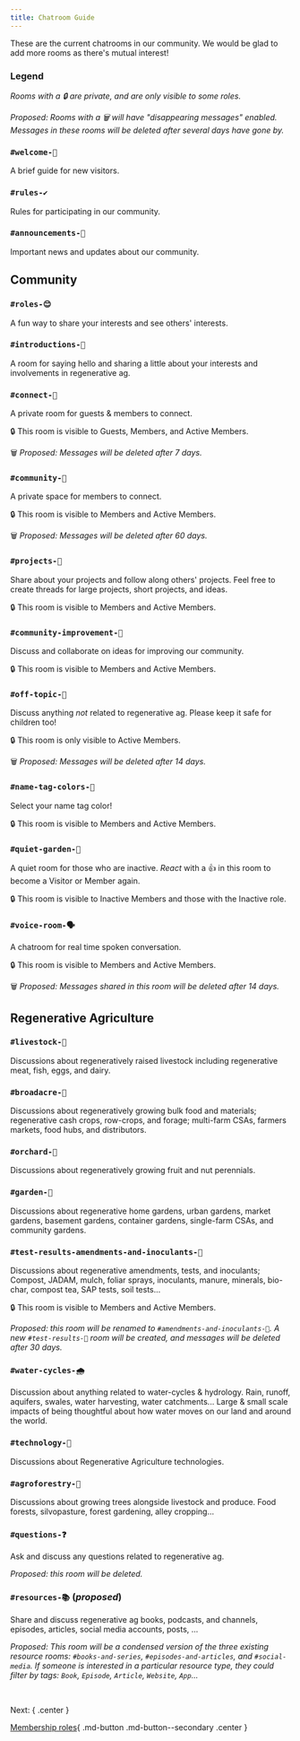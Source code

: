 ```yaml
---
title: Chatroom Guide
---
```


These are the current chatrooms in our community. We would be glad to add more rooms as there's mutual interest!



### Legend
_Rooms with a 🔒 are private, and are only visible to some roles._

_Proposed: Rooms with a 🗑 will have "disappearing messages" enabled. Messages in these rooms will be deleted after several days have gone by._

### **`#welcome-👋`**
A brief guide for new visitors.

### **`#rules-✔`**
Rules for participating in our community.

### **`#announcements-📢`**
Important news and updates about our community.



## Community

### **`#roles-😊`**
A fun way to share your interests and see others' interests.

### **`#introductions-🌟`**
A room for saying hello and sharing a little about your interests and involvements in regenerative ag.

### **`#connect-💬`**
A private room for guests & members to connect.

🔒 This room is visible to Guests, Members, and Active Members.

🗑 _Proposed: Messages will be deleted after 7 days._

### **`#community-💞`**
A private space for members to connect.

🔒 This room is visible to Members and Active Members.

🗑 _Proposed: Messages will be deleted after 60 days._

### **`#projects-📔`**
Share about your projects and follow along others' projects. Feel free to create threads for large projects, short projects, and ideas.

🔒 This room is visible to Members and Active Members.

### **`#community-improvement-🙏`**
Discuss and collaborate on ideas for improving our community.

🔒 This room is visible to Members and Active Members.

### **`#off-topic-🎨`**
Discuss anything _not_ related to regenerative ag. Please keep it safe for children too! 

🔒 This room is only visible to Active Members.

🗑 _Proposed: Messages will be deleted after 14 days._

### **`#name-tag-colors-🌈`**
Select your name tag color!

🔒 This room is visible to Members and Active Members.

### **`#quiet-garden-🌷`**
A quiet room for those who are inactive. _React_ with a 👍 in this room to become a Visitor or Member again.

🔒 This room is visible to Inactive Members and those with the Inactive role.

### **`#voice-room-🗣`**
A chatroom for real time spoken conversation.

🔒 This room is visible to Members and Active Members.

🗑 _Proposed: Messages shared in this room will be deleted after 14 days._




## Regenerative Agriculture

### **`#livestock-🐷`** 
Discussions about regeneratively raised livestock including regenerative meat, fish, eggs, and dairy.

### **`#broadacre-🌽`**
Discussions about regeneratively growing bulk food and materials; regenerative cash crops, row-crops, and forage; multi-farm CSAs, farmers markets, food hubs, and distributors.

### **`#orchard-🍏`**
Discussions about regeneratively growing fruit and nut perennials.

### **`#garden-🍅`**
Discussions about regenerative home gardens, urban gardens, market gardens, basement gardens, container gardens, single-farm CSAs, and community gardens.

### **`#test-results-amendments-and-inoculants-🦠`** 
Discussions about regenerative amendments, tests, and inoculants; Compost, JADAM, mulch, foliar sprays, inoculants, manure, minerals, bio-char, compost tea, SAP tests, soil tests...

🔒 This room is visible to Members and Active Members.

_Proposed: this room will be renamed to `#amendments-and-inoculants-🦠`. A new `#test-results-🔬` room will be created, and messages will be deleted after 30 days._

### **`#water-cycles-🌧`** 
Discussion about anything related to water-cycles & hydrology.  Rain, runoff, aquifers, swales, water harvesting, water catchments... Large & small scale impacts of being thoughtful about how water moves on our land and around the world.

### **`#technology-🚜`**
Discussions about Regenerative Agriculture technologies.

### **`#agroforestry-🌳`**
Discussions about growing trees alongside livestock and produce. Food forests, silvopasture, forest gardening, alley cropping...

### **`#questions-❓`**
Ask and discuss any questions related to regenerative ag.

_Proposed: this room will be deleted._

### **`#resources-📚`** (_proposed_)
Share and discuss regenerative ag books, podcasts, and channels, episodes, articles, social media accounts, posts, ...

_Proposed: This room will be a condensed version of the three existing resource rooms: `#books-and-series`, `#episodes-and-articles`, and `#social-media`. If someone is interested in a particular resource type, they could filter by tags: `Book`, `Episode`, `Article`, `Website`, `App`..._

&nbsp;

Next:
{ .center }

[Membership roles](roles.md){ .md-button .md-button--secondary .center }